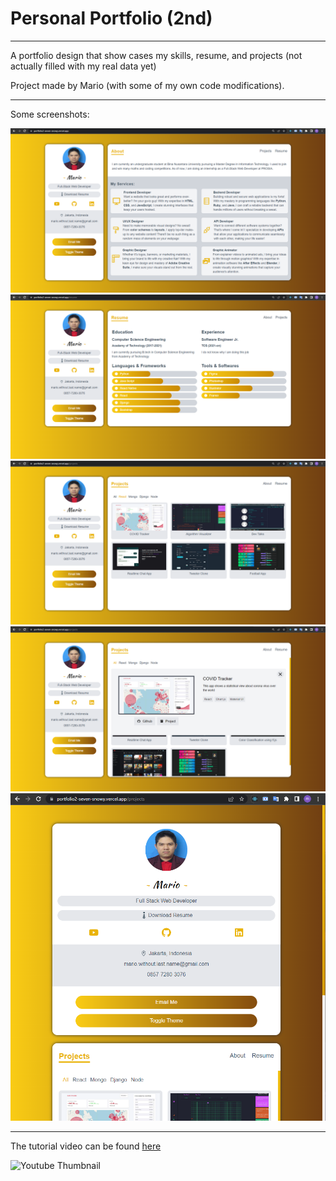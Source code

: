 # Personal Portfolio (2nd)

---

A portfolio design that show cases my skills, resume, and projects (not actually filled with my real data yet)

Project made by Mario (with some of my own code modifications).

---

Some screenshots:

![Part 1 of the project's screenshots](./screenshot1.PNG)
![Part 2 of the project's screenshots](./screenshot2.PNG)
![Part 3 of the project's screenshots](./screenshot3.PNG)
![Part 4 of the project's screenshots](./screenshot4.PNG)
![Part 5 of the project's screenshots](./screenshot5.PNG)

---

The tutorial video can be found [here](https://www.youtube.com/watch?v=atebfXxl9B4)

![Youtube Thumbnail](https://i.ytimg.com/vi/Nhb67Eb98tU/hqdefault.jpg?sqp=-oaymwEXCNACELwBSFryq4qpAwkIARUAAIhCGAE=&rs=AOn4CLAPHPoExOsURWQSf61jXC7FBrqUTQ)